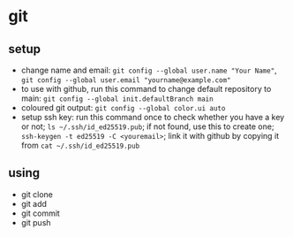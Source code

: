 # git

## setup
* change name and email: `git config --global user.name "Your Name"`, `git config --global user.email "yourname@example.com"`
* to use with github, run this command to change default repository to main: `git config --global init.defaultBranch main`
* coloured git output: `git config --global color.ui auto`
* setup ssh key: run this command once to check whether you have a key or not; `ls ~/.ssh/id_ed25519.pub`; if not found, use this to create one; `ssh-keygen -t ed25519 -C <youremail>`; link it with github by copying it from `cat ~/.ssh/id_ed25519.pub`

## using
* git clone
* git add
* git commit
* git push